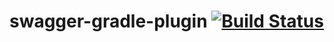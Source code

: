 # swagger-gradle-plugin [![Build Status](https://travis-ci.org/slamdev/swagger-gradle-plugin.svg?branch=master)](https://travis-ci.org/slamdev/swagger-gradle-plugin)
